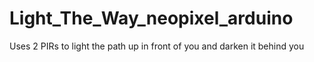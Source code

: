 # Light_The_Way_neopixel_arduino
 Uses 2 PIRs to light the path up in front of you and darken it behind you 
